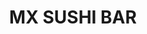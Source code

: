 ---
layout: place
title: "MX SUSHI BAR"
permalink: /texas/beaumont/mx-sushi-bar.html
stateAbbr: TX
stateName: Texas
cityName: Beaumont
place_id: ChIJvx2rYmUzOYYRwyb6Ok6oo88
photos:
  - name: >-
      places/ChIJvx2rYmUzOYYRwyb6Ok6oo88/photos/AeeoHcIQ_px4QFDrdGsLzOu2YRDSX3WQlQ0ahj56h7DJMLsd2IX7IRDWcqNr6QDiLsCyZtEC_woEKY_WhRURRHFgnyH2-Kz8czjfVOnTrpiDR3aN7spkm_KDD8wclFfsKBm_DEOTWTn1lXZWwAxil-KwLw3cUy5V84Gxn3XIo1olW_xeLvOvvOYpAroyF00tleZsq4sAahZ3Fytg-2wvTQxlDRh4EtwdM2DjXfi_3AxUToLnf3R7V5XQsA8EqX-Cs8Ip1-ZhwgmVJuTyEVdg8MscGl8vdz2OaQSIpNGtSc8XGArXX-yCKyM0SW-B_Qye_Ib1bFMEVQHbsyTucdbkfSstLljszbSajE9FMFNuQr4Tbi6Pazt1LowPeHOm6l5bdqsYsg36TS6owoQYxw9wwV0jDYtxEh0AoKqW5bF1d89dkgLVkw
    widthPx: 4032
    heightPx: 3024
    authorAttributions:
      - displayName: drprotv
        uri: https://maps.google.com/maps/contrib/103827501536943554699
        photoUri: >-
          https://lh3.googleusercontent.com/a-/ALV-UjWPcce2BI_D_g3Me5wMfxwHx3L24lj4I0krT0b_AdoimNxv_NNc=s100-p-k-no-mo
    flagContentUri: >-
      https://www.google.com/local/imagery/report/?cb_client=maps_api_places.places_api&image_key=!1e10!2sCIHM0ogKEICAgICi08W-Mg&hl=en-US
    googleMapsUri: >-
      https://www.google.com/maps/place//data=!3m4!1e2!3m2!1sCIHM0ogKEICAgICi08W-Mg!2e10!4m2!3m1!1s0x8639336562ab1dbf:0xcfa3a84e3afa26c3
  - name: >-
      places/ChIJvx2rYmUzOYYRwyb6Ok6oo88/photos/AeeoHcJsE7Kr4evrSajT8rbcFIzYLasA-Gcd59kl_Q9u4BSVJK8U0PQ43Oxdj824I7mmm-oTzTewfot-KhPdWxBFUBnoKOdmF7htfE6_m4vML0j5PufjBL3rzV4Dn_BnH62-Q6yiW-mLBm6W1IblQAp3eBb9uokjj1DL8BHhmSqDAWE-U9Ak4CH-hReLKYWkcJ4ybfUoXGNJP3wUqlvP6C__z2VobjrH3MS0GuzjL5G4QxXo8esP5ixohhnR-KDG4S871jgDCKQTUnMzpT65AiRbEWVCaL22YW28hyyO9VzR64zFNJYtx9sL7iwvVnR8vt7GcIbfL4H2wLd7Y7MYpWBYyWb3K9X9eb-7BsPRHjrT6H8QqFTxSn8r-MgcPLJ2zBLVIWQogADucTjV3tKn5uyQVSN43Td11g-LtYVrXcfkYiXOZsI
    widthPx: 3264
    heightPx: 2448
    authorAttributions:
      - displayName: Emma Lee
        uri: https://maps.google.com/maps/contrib/118115117302820698997
        photoUri: >-
          https://lh3.googleusercontent.com/a-/ALV-UjXyqeZAvQkUD8A930Dc4HzVGigEwzHDR8JOo8LbX19jbpc1-NjxgQ=s100-p-k-no-mo
    flagContentUri: >-
      https://www.google.com/local/imagery/report/?cb_client=maps_api_places.places_api&image_key=!1e10!2sCIHM0ogKEICAgICzhMji-wE&hl=en-US
    googleMapsUri: >-
      https://www.google.com/maps/place//data=!3m4!1e2!3m2!1sCIHM0ogKEICAgICzhMji-wE!2e10!4m2!3m1!1s0x8639336562ab1dbf:0xcfa3a84e3afa26c3
  - name: >-
      places/ChIJvx2rYmUzOYYRwyb6Ok6oo88/photos/AeeoHcIIbxZX-2Bgp_8239RIODf83dVw9Yd9FznicSjJFPL7c0yoHe23DMjQQw5TAL3u7m1iC5jUGcpMq2zdH9Sc2bYx5NXa1ZVo5eCtEpvDLRdRLw_8qaeM4v-GPYA2eExaDHv53olXPc4B4B_eXsF6_2-VnQQWFAb9TQnYKcJPcX2juhugE1KtY97jCqnaxJPgb-jNNlR7ceBPrwSRSSaAwukVgkOidghsq3xpmUKR3QanlB2sRbzJpPgwJXtHydP5v95Kr9c77bB9uHDhD34xZKBtgEUczu28sktP5pSsing1KO1Gt7MO592OfnW9GtnVX9uN-irSiuh8LTLMsh17OMR0uHNyXuCTlW2DbPE9DFLqZV98d0xfD8ZidxSq6a26zWef9dywkyEsfkL4Ruka5EbWr75U0XpEGeWQzYayKCCfEOjd
    widthPx: 1600
    heightPx: 900
    authorAttributions:
      - displayName: Diego Williams
        uri: https://maps.google.com/maps/contrib/115072107220542826583
        photoUri: >-
          https://lh3.googleusercontent.com/a-/ALV-UjWuMgayumySZPdoZp18537QEBlv-rqWYuKulRvi1eRxKlKBYsI=s100-p-k-no-mo
    flagContentUri: >-
      https://www.google.com/local/imagery/report/?cb_client=maps_api_places.places_api&image_key=!1e10!2sCIHM0ogKEICAgICx-_j2ygE&hl=en-US
    googleMapsUri: >-
      https://www.google.com/maps/place//data=!3m4!1e2!3m2!1sCIHM0ogKEICAgICx-_j2ygE!2e10!4m2!3m1!1s0x8639336562ab1dbf:0xcfa3a84e3afa26c3
  - name: >-
      places/ChIJvx2rYmUzOYYRwyb6Ok6oo88/photos/AeeoHcK1Xnlf406N1zLAaEEo7mqevegY45ZqBHtpXSM9hmteNOqgCcreuZVd_sC0hLTB4D2ZuGfZnjGe6B-ZJApdRDjD4VjutM58-UaCxETkrAfzpXQIrezv0lmjkhjvj6cztPj0hbk3639x0nH5iXzlKee25ph5iIXV7n4u74E6iK0j18Ek1VA4n8isDRhMVjtIXrrS6dNVORxuV7cztwkkUOWtCY2i7x6c9sKjHc9wBOSsNtaEtDPARbjY721HEN-otFEelDM0XJ8N6XYMtaOBpamdUokWg9V7me6V1aJdFoCI2OJVWDTn3cThxI1vAJig2-fllS0kcnYbYS_G_g4Zi9GOMd4BIXFiL_GHPN-1PVI7OPjBaxKnmt78UvS_GygyfiNtcFEsuWR7H_Bhbx3tz8VHwXskrDTo-Hkzgip_KnU
    widthPx: 4032
    heightPx: 3024
    authorAttributions:
      - displayName: Frederik Leung Shun
        uri: https://maps.google.com/maps/contrib/116094181773272454604
        photoUri: >-
          https://lh3.googleusercontent.com/a-/ALV-UjV1kSjJA6O5yffmJwkruardLxQFGAVNFbKfgs4tuxRW9GPuceO6=s100-p-k-no-mo
    flagContentUri: >-
      https://www.google.com/local/imagery/report/?cb_client=maps_api_places.places_api&image_key=!1e10!2sCIHM0ogKEICAgICExMCfIA&hl=en-US
    googleMapsUri: >-
      https://www.google.com/maps/place//data=!3m4!1e2!3m2!1sCIHM0ogKEICAgICExMCfIA!2e10!4m2!3m1!1s0x8639336562ab1dbf:0xcfa3a84e3afa26c3
  - name: >-
      places/ChIJvx2rYmUzOYYRwyb6Ok6oo88/photos/AeeoHcJwMY-wIE5fUiYyDOx399luGCPyC8uDwq8_nC3MjbQHs-66S0r91gO80fRwKfJkVof2btLNdXqudNfzBXO4MP4XbaefpSHjNb2MsXCO6TmSSdzFTG1XlaAVFuoeCwZ2cVx0P1_Ex8OaoZjk8N2q0JUnUZu2cnm5jjoK8WL3M74ofEeumXxLd_AV35-O509JbqlhrMZ1G-QESE5vojtUmNsK-gEdRE4to36zJDYizGlyQIg07IXZNz_sm0Aa1DcUvXHHBPA2mrqwylgebWkoYogQV3FGg3FkjNcPXuPXSEd_aACXq993nQRShe-jRJxpLCSvrgVyMn45Mwb-yoPd9DE2eoVbQpcy1RKP95b0WVa81gKCDOisNrU2d37s-5JAk5z2BE_RHJPD-q-tlh9k91Vo9nf4odcckOXhEmrBnclco8A
    widthPx: 3024
    heightPx: 4032
    authorAttributions:
      - displayName: London Singleton
        uri: https://maps.google.com/maps/contrib/104924634599796968548
        photoUri: >-
          https://lh3.googleusercontent.com/a-/ALV-UjWokviwv7ZfuVQVEqzdBe3bY7ZdQuGhOH-nwoD7z8dQ-OzkcsRm=s100-p-k-no-mo
    flagContentUri: >-
      https://www.google.com/local/imagery/report/?cb_client=maps_api_places.places_api&image_key=!1e10!2sCIHM0ogKEICAgIC7mZjhtwE&hl=en-US
    googleMapsUri: >-
      https://www.google.com/maps/place//data=!3m4!1e2!3m2!1sCIHM0ogKEICAgIC7mZjhtwE!2e10!4m2!3m1!1s0x8639336562ab1dbf:0xcfa3a84e3afa26c3
  - name: >-
      places/ChIJvx2rYmUzOYYRwyb6Ok6oo88/photos/AeeoHcIS5WAOqNye7YwqgeyH3G6yxCR5Irfelz5kByfqJzuR1J0pnwPYzYAze13z1hQRuJlykgngjXIz7JbdLYKsK45pBxDljIhfixmZlkBJPLm2dokuKIQhsIIDq7IPiCEXhbiay040XAaVjq8KTF9o5QKh7wCCClhP11XnWcwb8l-US0W8ArcMO2EHnj5I0LprevkT417CdyyNuLgU5iWgsvbCzpMy4WRJB3L4OOVRqpUcAauBwLbC6sRqyH70OHWs3FB99w2A0qlIxQtHFa8GiUHVujqGOnNjycqypHHpkjRSriCa_oq2ZrCCYMCHF86TaY6v36w_w_4PB7FB8i3Fo7rvIQDCxntEV0gKb8y5W4d7LRgDTE0eioc6vnRRfMGjNtn9OE16CShd_u4ENUhmoEC15EvbOBs7HhDR5q1TT2dzSEM
    widthPx: 4032
    heightPx: 3024
    authorAttributions:
      - displayName: Luciano Dresdner
        uri: https://maps.google.com/maps/contrib/104439930076549217278
        photoUri: >-
          https://lh3.googleusercontent.com/a-/ALV-UjUViO9Bri7lGJMEzPpfqmJwoxQL1t8XClBofFLZRFbsH0MJXPQ=s100-p-k-no-mo
    flagContentUri: >-
      https://www.google.com/local/imagery/report/?cb_client=maps_api_places.places_api&image_key=!1e10!2sCIHM0ogKEICAgIDnmKnP1AE&hl=en-US
    googleMapsUri: >-
      https://www.google.com/maps/place//data=!3m4!1e2!3m2!1sCIHM0ogKEICAgIDnmKnP1AE!2e10!4m2!3m1!1s0x8639336562ab1dbf:0xcfa3a84e3afa26c3
  - name: >-
      places/ChIJvx2rYmUzOYYRwyb6Ok6oo88/photos/AeeoHcLCd1qj-7ACjdBnsuqaA5njp8vCb6kjky6zfqemCh6l3iAiHp53wNOmSoy9EUbkXcPWG6-JMyk1D3bfSb_JXOf7iNqq5-oxwTXg3WZ0oF-9p5ElmnwGqNGMV6E_8Nzrh_Ah8WRRv2Ivgu73EJn7tXGlFEszIRlXccHZmqKYnPG9JZ0cFRV_ieixAINdFKxn_NEKPXIQPlgwXPp4FpCtJ_O_3eXmC0x91oIlLZd5NsMJC9EdBBT1t98uIywqlGkdu8M0ZR09107wF56E36tSTf85fXQtskjXLBpwdwG9CyVFWkGkyMQEI74DeHCcYNRZe5POJRMY7sj0mpD65M5fFAMrKdducLHZfjrgnLVTeUZ4dz-jURa8X5oWrkPl6jZSvg0Jha9sf5h8gjW5w-En1V2nMlwnM2YB7iuVX1hHxOv5cw
    widthPx: 3024
    heightPx: 4032
    authorAttributions:
      - displayName: A
        uri: https://maps.google.com/maps/contrib/104078695103830856985
        photoUri: >-
          https://lh3.googleusercontent.com/a/ACg8ocLutnP0xpvTeK5aem1PsEHkVR2TavafrU1jrqXlcWEqICWwbg=s100-p-k-no-mo
    flagContentUri: >-
      https://www.google.com/local/imagery/report/?cb_client=maps_api_places.places_api&image_key=!1e10!2sCIHM0ogKEICAgIDyrb3xaA&hl=en-US
    googleMapsUri: >-
      https://www.google.com/maps/place//data=!3m4!1e2!3m2!1sCIHM0ogKEICAgIDyrb3xaA!2e10!4m2!3m1!1s0x8639336562ab1dbf:0xcfa3a84e3afa26c3
  - name: >-
      places/ChIJvx2rYmUzOYYRwyb6Ok6oo88/photos/AeeoHcIxjSN5UH67MYJ1jtaUs1UCqcCBX4cC6IbS1PexYujotfqv3FAbiIl1UcJ_tzP9QMJSkkdNlfTZMDMEb_ufXgZthGPR8HqTcmrizog4EFOVbfr8fZ7mgpgH1GfQstB8JP9Wf8ttrjFUuO8aYVYQrG2HOCbIN4ciPRctgvf9LvRmwQFYwDLROVWuFo13gCvONUx7aZRGV6IVizlcbeb3SYsur4SL-qPf7huK8FRKwLhpdfHfN1MjGw-nQd_8pdbO4BAzzgfxvEX1x5hXJbFUQgZXlECju2s1ZTKb5XvM3RlTrSF0IIF4wFstQCSa9XvFQ13THCQZ2vpxacILSZWnBWyxNXvFEzk5BcScqbUZaDDFjU25yFAM5KtLOPv-eqDpaBzM5ussSyrUFb_HF-5GsbVic_ZNWIwY12vwVr8Aagh8
    widthPx: 3024
    heightPx: 4032
    authorAttributions:
      - displayName: kenneth meehan
        uri: https://maps.google.com/maps/contrib/115013915274285754492
        photoUri: >-
          https://lh3.googleusercontent.com/a/ACg8ocJAV8W6LZycT7wuvryVxs4FCFI4aUaYryx6cZ5yG-yL9MhjjA=s100-p-k-no-mo
    flagContentUri: >-
      https://www.google.com/local/imagery/report/?cb_client=maps_api_places.places_api&image_key=!1e10!2sCIHM0ogKEICAgIDa3rbh4QE&hl=en-US
    googleMapsUri: >-
      https://www.google.com/maps/place//data=!3m4!1e2!3m2!1sCIHM0ogKEICAgIDa3rbh4QE!2e10!4m2!3m1!1s0x8639336562ab1dbf:0xcfa3a84e3afa26c3
  - name: >-
      places/ChIJvx2rYmUzOYYRwyb6Ok6oo88/photos/AeeoHcIgyH1lCCiedFTv5ovoAneOqLOVPjGivO59bEqXqdStKMp2NV6kRjWFUWVbDUsPjC2dIlyDiMgFeYl6rZQlhcYEqjURdR3a_VdPtSl9olHlCBOOm6wz8Es4-LgUjFzysJHYoWEQ6HSTx3i9HWpnKenc5L5XZHxipFYAP9MHDCuozbiSeWHc0tYSaZamzHBo8MNzjuyEV7D0k5rrx-OMh_QJayi6Rs-VanmnQDC2qQZhOlKH307UiRzUD-TEdoPWzX4fiQYoeOcqx32u2v3wb9jU5x5Ik0ov75hemzyp1M7flAB4u9DEgFc1MlO2-lGt9YJTHJdpUsRm8EMFhADlLITv3gGsiBhC_bXepYaL0TPj7gXpDnWksJg4dyXe7eJ6giQEfY-zZV2J3ENc8Cq6RQ8zKYQ3wSmMa51rB5qUfOQgphF_
    widthPx: 4032
    heightPx: 1960
    authorAttributions:
      - displayName: Eric Johnson
        uri: https://maps.google.com/maps/contrib/107412393193945680647
        photoUri: >-
          https://lh3.googleusercontent.com/a-/ALV-UjW7N34MAJBIgFi3121B7c6s5mhcTtQKuqsWIa1ar7G1QDmX607RXw=s100-p-k-no-mo
    flagContentUri: >-
      https://www.google.com/local/imagery/report/?cb_client=maps_api_places.places_api&image_key=!1e10!2sCIHM0ogKEICAgICK-63x0gE&hl=en-US
    googleMapsUri: >-
      https://www.google.com/maps/place//data=!3m4!1e2!3m2!1sCIHM0ogKEICAgICK-63x0gE!2e10!4m2!3m1!1s0x8639336562ab1dbf:0xcfa3a84e3afa26c3
  - name: >-
      places/ChIJvx2rYmUzOYYRwyb6Ok6oo88/photos/AeeoHcK3Ch9IreXUJnIbdcub32mLVSvAa7X0eRZgSa-arjh_MwWLQh_5C-Q4Ye_SIQ5zZdvvszmytiZKbTGRA0i-mj0MKLP2LaPpmQxshM4oreUpS-KRY-TISmUf5KpiB5KT5tTw1hDGc2PsQs0RHx4dCZCCD2_fwEFIU26NKd1ERLUa1Dr_fS6FDiAWpeIpcjiFvJ6Kp1uHogDX-c_rRyMthgOt7qm2WJbN7LlrKJ5OgEkMyzkDejhMG-OvDVqNoEe9OQWuTNQ0IlQFdcR6rj9qUDGlDRJ1L_3MeznCveb2VAkzC-L0Zi5qrcrY38j0I203xiaDm9Fe0m2z27V8IDK4qSxBinmE6uBO7fW83TPRMIk-Eh8p5rUQpcdGRpanVKwuO5PmNBfGDnbqOzx5OPQN05bLMgOyhpjrRIKA8uxdSPyvbvam
    widthPx: 3127
    heightPx: 1933
    authorAttributions:
      - displayName: Eric Johnson
        uri: https://maps.google.com/maps/contrib/107412393193945680647
        photoUri: >-
          https://lh3.googleusercontent.com/a-/ALV-UjW7N34MAJBIgFi3121B7c6s5mhcTtQKuqsWIa1ar7G1QDmX607RXw=s100-p-k-no-mo
    flagContentUri: >-
      https://www.google.com/local/imagery/report/?cb_client=maps_api_places.places_api&image_key=!1e10!2sCIHM0ogKEICAgIDazJ6gjQE&hl=en-US
    googleMapsUri: >-
      https://www.google.com/maps/place//data=!3m4!1e2!3m2!1sCIHM0ogKEICAgIDazJ6gjQE!2e10!4m2!3m1!1s0x8639336562ab1dbf:0xcfa3a84e3afa26c3
address: '6155 Eastex Fwy #660, Beaumont, TX 77706, USA'
street: '6155 Eastex Fwy #660'
city: Beaumont
state: TX
zip: '77706'
country: USA
neighborhood: null
latitude: '30.125746'
longitude: '-94.163720'
accessibility_options:
  wheelchairAccessibleParking: true
  wheelchairAccessibleEntrance: true
  wheelchairAccessibleRestroom: true
  wheelchairAccessibleSeating: true
business_status: OPERATIONAL
name: MX SUSHI BAR
google_maps_links:
  directionsUri: >-
    https://www.google.com/maps/dir//''/data=!4m7!4m6!1m1!4e2!1m2!1m1!1s0x8639336562ab1dbf:0xcfa3a84e3afa26c3!3e0
  placeUri: https://maps.google.com/?cid=14961987441005307587
  writeAReviewUri: >-
    https://www.google.com/maps/place//data=!4m3!3m2!1s0x8639336562ab1dbf:0xcfa3a84e3afa26c3!12e1
  reviewsUri: >-
    https://www.google.com/maps/place//data=!4m4!3m3!1s0x8639336562ab1dbf:0xcfa3a84e3afa26c3!9m1!1b1
  photosUri: >-
    https://www.google.com/maps/place//data=!4m3!3m2!1s0x8639336562ab1dbf:0xcfa3a84e3afa26c3!10e5
primary_type: Sushi Restaurant
opening_hours:
  regular: null
  current: null
secondary_opening_hours:
  regular:
    weekdayDescriptions: null
    type: null
  current:
    weekdayDescriptions: null
    type: null
phone: (409) 223-1303
price_level: null
price_range: $10 &ndash; $20
rating: '4.4'
rating_count: 197
website: null
description: null
reviews: null
parking_options: null
payment_options: null
allow_dogs: null
curbside_pickup: null
delivery: null
dine_in: null
good_for_children: null
good_for_groups: null
good_for_sports: null
live_music: null
menu_for_children: null
outdoor_seating: null
reservable: null
restroom: null
serves_beer: null
serves_breakfast: null
serves_brunch: null
serves_cocktails: null
serves_coffee: null
serves_dinner: null
serves_dessert: null
serves_lunch: null
serves_vegetarian_food: null
serves_wine: null
takeout: null

---